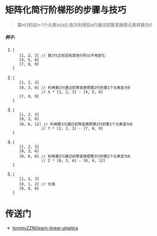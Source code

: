 # 矩阵化简行阶梯形的步骤与技巧

> 第n行的前n-1个元素(n\[a\]),依次利用前a行通过初等变换把元素转换为0

##### 例子:
1.  
    ```
    [
       [1, 2, 3] // 第1行之前没有其他行所以不用变化
       [4, 5, 6]
       [7, 8, 9]
    ]
    ```

2.  
    ```
    [
       [1, 2, 3] 
       [0, 3, 6] // 利用第1行通过初等变换把第2行的第1个元素变为0
                 // 4 * [1, 2, 3] - [4, 5, 6]
       [7, 8, 9]
    ]
    ```
    
3.  
    ```
    [
       [1, 2, 3] 
       [0, 3, 6] 
       [0, 6, 12] // 利用第1行通过初等变换把第3行的第1个元素变为0
                 // 7 * [1, 2, 3] - [7, 8, 9]
    ]
    ```

4.  
    ```
    [
       [1, 2, 3] 
       [0, 3, 6] 
       [0, 0, 0] // 利用第2行通过初等变换把第3行的第2个元素变为0
                 // 2 * [0, 3, 6] - [0, 6, 12]
    ]
    ```
   
5.   
    ```
    [
       [1, 2, 3] 
       [0, 1, 2] // 化简
       [0, 0, 0] 
    ]
    ```

# 传送门
- [tommyZZM/learn-linear-algebra](https://github.com/tommyZZM/learn-linear-algebra)
